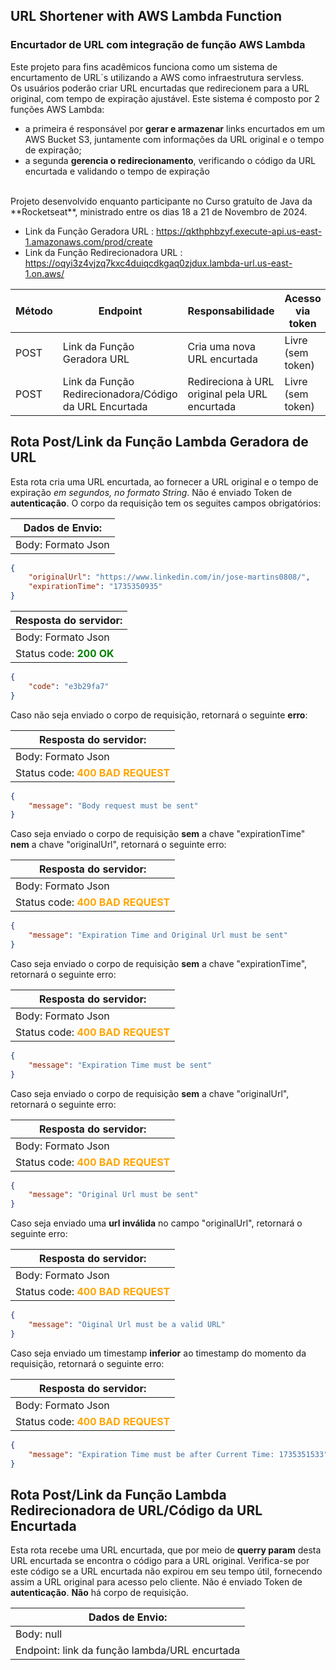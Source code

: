 ## URL Shortener with AWS Lambda Function
### Encurtador de URL com integração de função AWS Lambda

Este projeto para fins acadêmicos funciona como um sistema de encurtamento de URL´s utilizando a AWS como infraestrutura servless.
<br>
Os usuários poderão criar URL encurtadas que redirecionem para a URL original, com tempo de expiração ajustável. 
Este sistema é composto por 2 funções AWS Lambda: 
- a primeira é responsável por **gerar e armazenar** links encurtados em um AWS Bucket S3, juntamente com informações da URL original e o tempo de expiração; 
- a segunda **gerencia o redirecionamento**, verificando o código da URL encurtada e validando o tempo de expiração
<br>
Projeto desenvolvido enquanto participante no Curso gratuíto de Java da **Rocketseat**, ministrado entre os dias 18 a 21 de Novembro de 2024.

* Link da Função Geradora URL : https://qkthphbzyf.execute-api.us-east-1.amazonaws.com/prod/create
* Link da Função Redirecionadora URL : https://oqyi3z4vjzq7kxc4duiqcdkgaq0zjdux.lambda-url.us-east-1.on.aws/

| Método  | Endpoint             			 | Responsabilidade                                 | Acesso via token		   |
| ------- | -------------------------------- | ------------------------------------------------ | ------------------------ |
| POST    | Link da Função Geradora URL      | Cria uma nova URL encurtada                      | Livre (sem token)        |
| POST    | Link da Função Redirecionadora/Código da URL Encurtada      | Redireciona à URL original pela URL encurtada    | Livre (sem token)        |

## Rota Post/Link da Função Lambda Geradora de URL
Esta rota cria uma URL encurtada, ao fornecer a URL original e o tempo de expiração *em segundos, no formato String*.
Não é enviado Token de **autenticação**. O corpo da requisição tem os seguites campos obrigatórios:

| Dados de Envio:    |
| ------------------ |
| Body: Formato Json |

```json
{
	"originalUrl": "https://www.linkedin.com/in/jose-martins0808/",
	"expirationTime": "1735350935"
}
```

| Resposta do servidor:                               |
| --------------------------------------------------- |
| Body: Formato Json                                  |
| Status code: <b style="color:green">200 OK</b>      |

```json
{
	"code": "e3b29fa7"
}
```

Caso não seja enviado o corpo de requisição, retornará o seguinte **erro**:

| Resposta do servidor:                                    |
| -------------------------------------------------------- |
| Body: Formato Json                                       |
| Status code: <b style="color:orange">400 BAD REQUEST</b> |

```json
{
	"message": "Body request must be sent"
}
```

Caso seja enviado o corpo de requisição **sem** a chave "expirationTime" **nem** a chave "originalUrl", retornará o seguinte erro:

| Resposta do servidor:                                    |
| -------------------------------------------------------- |
| Body: Formato Json                                       |
| Status code: <b style="color:orange">400 BAD REQUEST</b> |

```json
{
	"message": "Expiration Time and Original Url must be sent"
}
```

Caso seja enviado o corpo de requisição **sem** a chave "expirationTime", retornará o seguinte erro:

| Resposta do servidor:                                    |
| -------------------------------------------------------- |
| Body: Formato Json                                       |
| Status code: <b style="color:orange">400 BAD REQUEST</b> |

```json
{
	"message": "Expiration Time must be sent"
}
```

Caso seja enviado o corpo de requisição **sem** a chave "originalUrl", retornará o seguinte erro:

| Resposta do servidor:                                    |
| -------------------------------------------------------- |
| Body: Formato Json                                       |
| Status code: <b style="color:orange">400 BAD REQUEST</b> |

```json
{
	"message": "Original Url must be sent"
}
```

Caso seja enviado uma **url inválida** no campo "originalUrl", retornará o seguinte erro:

| Resposta do servidor:                                    |
| -------------------------------------------------------- |
| Body: Formato Json                                       |
| Status code: <b style="color:orange">400 BAD REQUEST</b> |

```json
{
	"message": "Oiginal Url must be a valid URL"
}
```

Caso seja enviado um timestamp **inferior** ao timestamp do momento da requisição, retornará o seguinte erro:

| Resposta do servidor:                                    |
| -------------------------------------------------------- |
| Body: Formato Json                                       |
| Status code: <b style="color:orange">400 BAD REQUEST</b> |

```json
{
	"message": "Expiration Time must be after Current Time: 1735351533"
}
```

## Rota Post/Link da Função Lambda Redirecionadora de URL/Código da URL Encurtada
Esta rota recebe uma URL encurtada, que por meio de **querry param** desta URL encurtada se encontra o código
para a URL original. Verifica-se por este código se a URL encurtada não expirou em seu tempo útil, 
fornecendo assim a URL original para acesso pelo cliente.
Não é enviado Token de **autenticação**. **Não** há corpo de requisição.

| Dados de Envio:    						   |
| -------------------------------------------- |
| Body: null		 						   |
| Endpoint: link da função lambda/URL encurtada|
<br>
<!-- | Resposta do servidor:                               |
| --------------------------------------------------- |
| Body: Formato Json                                  |
| Status code: <b style="color:green">200 OK</b>      |

```json
{
	"code": "123456"
}
``` 
-->
<br>
Caso não seja enviado o código da URL encurtada, como query param, retornará o seguinte erro:

| Resposta do servidor:                                    |
| -------------------------------------------------------- |
| Body: Formato Json                                       |
| Status code: <b style="color:orange">400 BAD REQUEST</b> |

```json
{
	"message": "Short URL code is required"
}
```